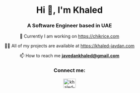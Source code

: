 <h1 align="center">Hi 👋, I'm Khaled</h1>
<h3 align="center">A Software Engineer based in UAE</h3>

<div align="center">
  
🐓 Currently I am working on https://chikrice.com
  
👨‍💻 All of my projects are available at https://khaled-javdan.com

📫 How to reach me **javedankhaled@gmail.com**
</div>


<h3 align="center">Connect me:</h3>
<p align="center">
<a href="https://linkedin.com/in/khaled-javedan-790b991b3" target="blank"><img align="center" src="https://raw.githubusercontent.com/rahuldkjain/github-profile-readme-generator/master/src/images/icons/Social/linked-in-alt.svg" alt="khaled-javedan" height="30" width="40" /></a>
</p>


